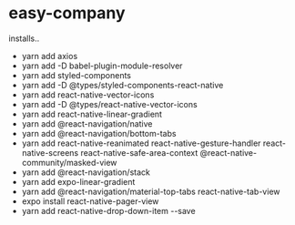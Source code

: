 # easy-company

installs..

- yarn add axios
- yarn add -D babel-plugin-module-resolver
- yarn add styled-components
- yarn add -D @types/styled-components-react-native
- yarn add react-native-vector-icons
- yarn add -D @types/react-native-vector-icons
- yarn add react-native-linear-gradient
- yarn add @react-navigation/native
- yarn add @react-navigation/bottom-tabs
- yarn add react-native-reanimated react-native-gesture-handler react-native-screens react-native-safe-area-context @react-native-community/masked-view
- yarn add @react-navigation/stack
- yarn add expo-linear-gradient
- yarn add @react-navigation/material-top-tabs react-native-tab-view
- expo install react-native-pager-view
- yarn add react-native-drop-down-item --save
